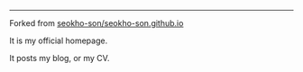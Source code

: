 
---

Forked from [seokho-son/seokho-son.github.io](https://github.com/ainta/ainta.github.io)

It is my official homepage. 

It posts my blog, or my CV. 
